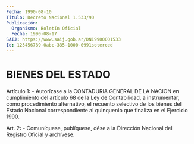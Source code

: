 ```yaml
---
Fecha: 1990-08-10
Título: Decreto Nacional 1.533/90
Publicación:
  Organismo: Boletín Oficial
  Fecha: 1990-08-17
SAIJ: https://www.saij.gob.ar/DN19900001533
Id: 123456789-0abc-335-1000-0991soterced
---
```

# BIENES DEL ESTADO

<a id="1"></a>
Artículo  1: - Autorízase a la CONTADURIA GENERAL DE LA NACION en cumplimiento  del  artículo  68  de  la  Ley  de Contabilidad, a instrumentar,    como    procedimiento   alternativo,  el  recuento selectivo  de  los  bienes del Estado Nacional  correspondiente  al quinquenio que finaliza en el Ejercicio 1990.

<a id="2"></a>
Art. 2: - Comuníquese, publíquese, dése a la Dirección Nacional del Registro Oficial y archívese.